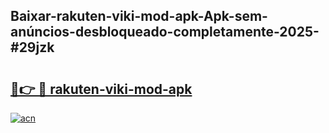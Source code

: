 ## Baixar-rakuten-viki-mod-apk-Apk-sem-anúncios-desbloqueado-completamente-2025-#29jzk

# <h2><a href="https://ainizakaria.my?title=rakuten-viki-mod-apk&ref=20M">🔗👉 🔴 rakuten-viki-mod-apk</a></h2>

[![acn](https://github.com/user-attachments/assets/0f9c940e-d8b0-45ae-aac7-cd30a18b3e1c)](https://ainizakaria.my?title=rakuten-viki-mod-apk&ref=20M)

